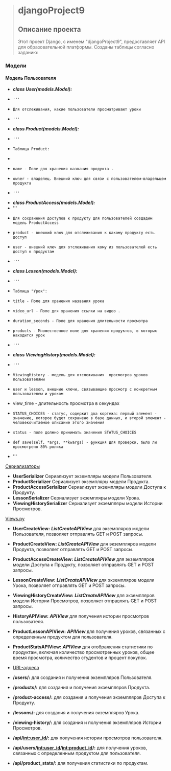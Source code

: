 > # djangoProject9
>
> ## Описание проекта
>
> Этот проект Django, с именем "djangoProject9", предоставляет API для образовательной платформы. Созданы таблицы согласно заданию:

  ### Модели
  #### Модель Пользователя
 
+  ***class User(models.Model):***
+     '''
+     Для отслеживания, какие пользователи просматривают уроки
+     '''
+  ***class Product(models.Model):***
+     '''
+     Таблица Product:
+ 
+     name - Поле для хранения названия продукта .
+     owner - владелец. Внешний ключ для связи с пользователем-владельцем продукта
+     '''
+  ***class ProductAccess(models.Model):***
+    '''
+     Для сохранения доступов к продукту для пользователей создадим модель ProductAccess
+     product - внешний ключ для отслеживания к какому продукту есть доступ
+     user - внешний ключ для отслеживания кому из пользователей есть доступ к продуктам
+     '''
+  ***class Lesson(models.Model):***
+     '''
+     Таблица "Урок":
+     title - Поле для хранения названия урока
+     video_url - Поле для хранения ссылки на видео .
+     duration_seconds - Поле для хранения длительности просмотра
+     products - Множественное поле для хранения продуктов, в которых находится урок
+     '''
+  ***class ViewingHistory(models.Model):***
+     '''
+     ViewingHistory - модель для отслеживания  просмотров уроков пользователями
+     user и lesson, внешние ключи, связывающие просмотр с конкретным пользователем и уроком
+    view_time - длительность просмотра в секундах
+     STATUS_CHOICES - статус, содержит два кортежа: первый элемент - значение, которое будет сохранено в базе данных, и второй элемент - человекочитаемое описание этого значения
+     status - поле должно принимать значения STATUS_CHOICES
+     def save(self, *args, **kwargs) - функция для проверки, было ли просмотрено 80% ролика
+    '''

<u>Сериализаторы</u> 
+ **UserSerializer** Сериализует экземпляры модели Пользователя.
+ **ProductSerializer** Сериализует экземпляры модели Продукта.
+ **ProductAccessSerializer** Сериализует экземпляры модели Доступа к Продукту.
+ **LessonSerializer** Сериализует экземпляры модели Урока.
+ **ViewingHistorySerializer** Сериализует экземпляры модели Истории Просмотров.

<u>Views.py</u> 
+ **UserCreateView:** ___ListCreateAPIView___ для экземпляров модели Пользователя, позволяет отправлять GET и POST запросы.
+ **ProductCreateView:** ___ListCreateAPIView___ для экземпляров модели Продукта, позволяет отправлять GET и POST запросы.
+ **ProductAccessCreateView:** ___ListCreateAPIView___ для экземпляров модели Доступа к Продукту, позволяет отправлять GET и POST запросы.
+ **LessonCreateView:** ___ListCreateAPIView___ для экземпляров модели Урока, позволяет отправлять GET и POST запросы.
+ **ViewingHistoryCreateView:** ___ListCreateAPIView___ для экземпляров модели Истории Просмотров, позволяет отправлять GET и POST запросы.
+ **HistoryAPIView:** ___APIView___ для получения истории просмотров пользователя.
+ **ProductLessonAPIView:** ___APIView___ для получения уроков, связанных с определенным продуктом для пользователя.
+ **ProductStatsAPIView:** ___APIView___ для отображения статистики по продуктам, включая количество просмотренных уроков, общее время просмотра, количество студентов и процент покупок.

+ <u>URL-адреса</u> 
+ **/users/:**  для создания и получения экземпляров Пользователя.
+ **/products/:**  для создания и получения экземпляров Продукта.
+ **/product-access/:**  для создания и получения экземпляров Доступа к Продукту.
+ **/lessons/:**  для создания и получения экземпляров Урока.
+ **/viewing-history/:**  для создания и получения экземпляров Истории Просмотров.
+ **/api/<int:user_id>/:** для получения истории просмотров пользователя.
+ **/api/users/<int:user_id>/<int:product_id>/:** для получения уроков, связанных с определенным продуктом для пользователя.
+ **/api/product_stats/:**  для получения статистики по продуктам.
